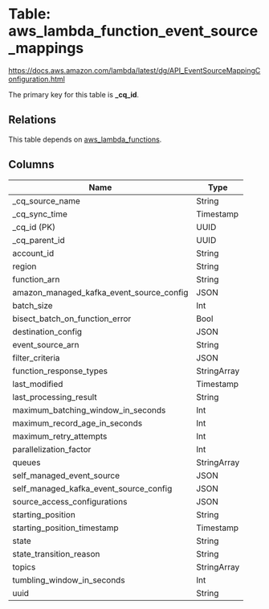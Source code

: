 # Table: aws_lambda_function_event_source_mappings

https://docs.aws.amazon.com/lambda/latest/dg/API_EventSourceMappingConfiguration.html

The primary key for this table is **_cq_id**.

## Relations
This table depends on [aws_lambda_functions](aws_lambda_functions.md).

## Columns
| Name          | Type          |
| ------------- | ------------- |
|_cq_source_name|String|
|_cq_sync_time|Timestamp|
|_cq_id (PK)|UUID|
|_cq_parent_id|UUID|
|account_id|String|
|region|String|
|function_arn|String|
|amazon_managed_kafka_event_source_config|JSON|
|batch_size|Int|
|bisect_batch_on_function_error|Bool|
|destination_config|JSON|
|event_source_arn|String|
|filter_criteria|JSON|
|function_response_types|StringArray|
|last_modified|Timestamp|
|last_processing_result|String|
|maximum_batching_window_in_seconds|Int|
|maximum_record_age_in_seconds|Int|
|maximum_retry_attempts|Int|
|parallelization_factor|Int|
|queues|StringArray|
|self_managed_event_source|JSON|
|self_managed_kafka_event_source_config|JSON|
|source_access_configurations|JSON|
|starting_position|String|
|starting_position_timestamp|Timestamp|
|state|String|
|state_transition_reason|String|
|topics|StringArray|
|tumbling_window_in_seconds|Int|
|uuid|String|